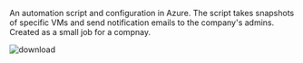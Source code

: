 An automation script and configuration in Azure.
The script takes snapshots of specific VMs and send notification emails to the company's admins.
Created as a small job for a compnay.

![download](https://github.com/almoggal4/AzureVMSnapshotAutomation/assets/58898643/740d5ff1-1b35-42b0-85b8-881f181972f9)
